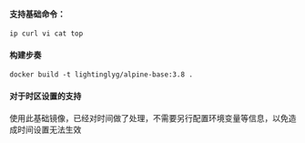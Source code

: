 #### 支持基础命令：
```
ip curl vi cat top 
```
#### 构建步奏

```
docker build -t lightinglyg/alpine-base:3.8 .
```

#### 对于时区设置的支持
使用此基础镜像，已经对时间做了处理，不需要另行配置环境变量等信息，以免造成时间设置无法生效
